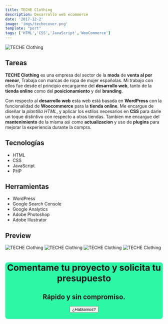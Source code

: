 ```yaml
---
title: TECHE Clothing
description: Desarrollo web ecommerce
date: '2017-12-2'
image: 'imgs/techecover.png'
template: "port"
tags: ['HTML','CSS','JavaScript','WooCommerce']
---
```


![TECHE Clothing](/imgs/techecover.png#postimage)

## Tareas

**TECHE Clothing** es una empresa del sector de la **moda** de **venta al por menor**, Trabaja con marcas de ropa de mujer españolas. Mi trabajo con ellos fue desde el principio encargarme del **desarrollo web**, tanto de la **tienda online** como del **posicionamiento** y del **branding**.

Con respecto al **desarrollo web** esta web está basada en **WordPress** con la funcionalidad de **Woocommerce** para la **tienda online**. Me encargue de diseñar la *plantilla HTML*, y aplicar los estilos necesarios en **CSS** para darle un toque distintivo con respecto a otras tiendas. Tambien me encargue del **mantenimiento** de la misma asi como **actualizacion** y uso de **plugins** para mejorar la experiencia durante la compra.



## Tecnologías
- HTML
- CSS
- JavaScript
- PHP

## Herramientas
- WordPress
- Google Search Console
- Google Analytics
- Adobe Photoshop
- Adobe Illustrator

## Preview

![TECHE Clothing](/imgs/teche1.png)
![TECHE Clothing](/imgs/teche2.png)
![TECHE Clothing](/imgs/teche3.png)
![TECHE Clothing](/imgs/teche4.png)

<div style="margin: 20px 0;border-radius:8px;background-color: #2cf7a4;text-align: center">
            <h1>Comentame tu proyecto y solicita tu presupuesto</h1>
            <h2>Rápido y sin compromiso.</h2>
            <div class="buttons" onclick="window.location.href='/contact'">
                <button class="btn black big noicon reverse" style="margin-bottom:20px;" >
                    <span>¿Hablamos?</span>
                </button>
            </div>
        </div>